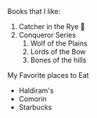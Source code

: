 Books that I like:
1. Catcher in the Rye :horse:
2. Conqueror Series
    1. Wolf of the Plains
    2. Lords of the Bow
    3. Bones of the hills

My Favorite places to Eat
- Haldiram's
- Comorin
- Starbucks
